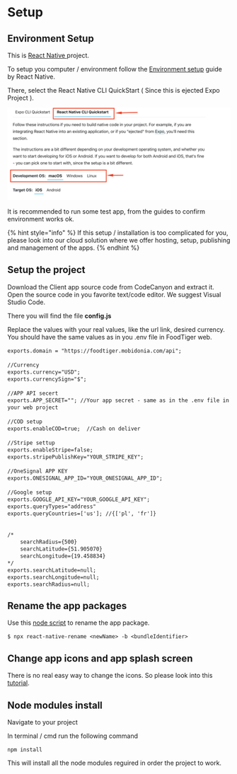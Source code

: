 # Setup

## Environment Setup

This is [React Native ](https://reactnative.dev/)project. 

To setup you computer / environment follow the [Environment setup](https://reactnative.dev/docs/environment-setup) guide by React Native.

There, select the React Native CLI QuickStart \( Since this is ejected Expo Project \).

![](../.gitbook/assets/rn_cli.png)

It is recommended to run some test app, from the guides to confirm environment works ok.

{% hint style="info" %}
If this setup / installation is too complicated for you, please look into our cloud solution where we offer hosting, setup, publishing and management of the apps.
{% endhint %}

## Setup the project

Download the Client app source code from CodeCanyon and extract it.   
Open the source code in you favorite text/code editor. We suggest Visual Studio Code. 

There you will find the file **config.js** 

Replace the values with your real values, like the url link, desired currency. You should have the same values as in you .env file in FoodTiger web. 

```text
exports.domain = "https://foodtiger.mobidonia.com/api";

//Currency
exports.currency="USD";
exports.currencySign="$";

//APP API secert
exports.APP_SECRET=""; //Your app secret - same as in the .env file in your web project 

//COD setup
exports.enableCOD=true;  //Cash on deliver

//Stripe settup
exports.enableStripe=false; 
exports.stripePublishKey="YOUR_STRIPE_KEY";

//OneSignal APP KEY
exports.ONESIGNAL_APP_ID="YOUR_ONESIGNAL_APP_ID";

//Google setup
exports.GOOGLE_API_KEY="YOUR_GOOGLE_API_KEY";
exports.queryTypes="address"
exports.queryCountries=['us']; //{['pl', 'fr']}


/*
    searchRadius={500}
    searchLatitude={51.905070}
    searchLongitude={19.458834}
*/
exports.searchLatitude=null;
exports.searchLongitude=null;
exports.searchRadius=null;
```



## Rename the app packages

Use this [node script](https://github.com/junedomingo/react-native-rename#readme) to rename the app package.

```text
$ npx react-native-rename <newName> -b <bundleIdentifier>
```

## Change app icons and app splash screen

There is no real easy way to change the icons. So please look into this [tutorial](https://medium.com/better-programming/react-native-add-app-icons-and-launch-screens-onto-ios-and-android-apps-3bfbc20b7d4c).

## Node modules install

Navigate to your project

In terminal / cmd run the following command

```text
npm install
```

This will install all the node modules reguired in order the project to work.

